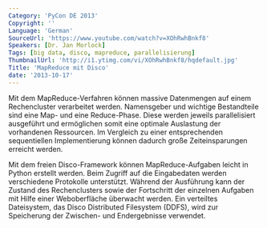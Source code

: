 ```yaml
---
Category: 'PyCon DE 2013'
Copyright: ''
Language: 'German'
SourceUrl: 'https://www.youtube.com/watch?v=XOhRwhBnkf8'
Speakers: [Dr. Jan Morlock]
Tags: [big data, disco, mapreduce, parallelisierung]
ThumbnailUrl: 'http://i1.ytimg.com/vi/XOhRwhBnkf8/hqdefault.jpg'
Title: 'MapReduce mit Disco'
date: '2013-10-17'
---
```

Mit dem MapReduce-Verfahren können massive Datenmengen auf einem Rechencluster verarbeitet werden. Namensgeber und wichtige Bestandteile sind eine Map- und eine Reduce-Phase. Diese werden jeweils parallelisiert ausgeführt und ermöglichen somit eine optimale Auslastung der vorhandenen Ressourcen. Im Vergleich zu einer entsprechenden sequentiellen Implementierung können dadurch große Zeiteinsparungen erreicht werden. 

Mit dem freien Disco-Framework können MapReduce-Aufgaben leicht in Python erstellt werden. Beim Zugriff auf die Eingabedaten werden verschiedene Protokolle unterstützt. Während der Ausführung kann der Zustand des Rechenclusters sowie der Fortschritt der einzelnen Aufgaben mit Hilfe einer Weboberfläche überwacht werden. Ein verteiltes Dateisystem, das Disco Distributed Filesystem (DDFS), wird zur Speicherung der Zwischen- und Endergebnisse verwendet.
